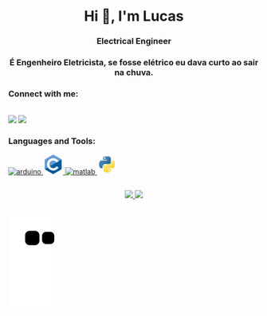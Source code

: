 <h1 align="center">Hi 👋, I'm Lucas </h1>
<h3 align="center">Electrical Engineer <h3>
<h3 align="center">É Engenheiro Eletricista, se fosse elétrico eu dava curto ao sair na chuva.</h3>

<h3 align="left">Connect with me:</h3>
<br>
<a href="mailto:lucas.nakata@alumni.usp.br" target="_blank"><img src="https://img.shields.io/badge/-Gmail-%23E4405F?style=for-the-badge&logo=instagram&logoColor=white" target="_blank"></a>
<a href="https://br.linkedin.com/in/lucas-yuichi-nakata" target="_blank"><img src="https://img.shields.io/badge/-LinkedIn-%230077B5?style=for-the-badge&logo=linkedin&logoColor=white" target="_blank"></a> 
<p align="left">
</p>

<h3 align="left">Languages and Tools:</h3>
<p align="left"> <a href="https://www.arduino.cc/" target="_blank" rel="noreferrer"> <img src="https://cdn.worldvectorlogo.com/logos/arduino-1.svg" alt="arduino" width="40" height="40"/> </a> <a href="https://www.cprogramming.com/" target="_blank" rel="noreferrer"> <img src="https://raw.githubusercontent.com/devicons/devicon/master/icons/c/c-original.svg" alt="c" width="40" height="40"/> </a> <a href="https://www.mathworks.com/" target="_blank" rel="noreferrer"> <img src="https://upload.wikimedia.org/wikipedia/commons/2/21/Matlab_Logo.png" alt="matlab" width="40" height="40"/> </a> <a href="https://www.python.org" target="_blank" rel="noreferrer"> <img src="https://raw.githubusercontent.com/devicons/devicon/master/icons/python/python-original.svg" alt="python" width="40" height="40"/> </a> </p>

## 
<div align="center">
  <a href="https://github.com/LucasNakata">
  <img width="42%" src="https://github-readme-stats.vercel.app/api?username=LucasNakata&show_icons=true&theme=dracula&include_all_commits=true&count_private=true"/>
  <img width="50%" src="https://github-readme-stats.vercel.app/api/top-langs/?username=LucasNakata&layout=compact&langs_count=7&theme=dracula"/>
</div>
  
  ## 
  ![Snake animation](https://github.com/LucasNakata/LucasNakata/blob/output/github-contribution-grid-snake.svg)
